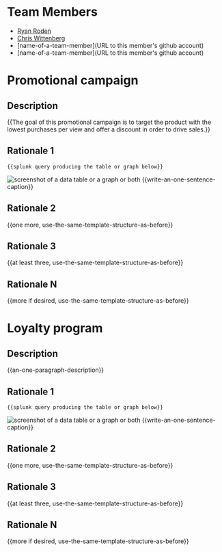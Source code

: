 # Team Members

* [Ryan Roden](www.github.com/rodenr)
* [Chris Wittenberg](https://github.com/cwitty1919t)
* [name-of-a-team-member](URL to this member's github account)
* [name-of-a-team-member](URL to this member's github account)


# Promotional campaign

## Description
{{The goal of this promotional campaign is to target the product with the lowest purchases per view and offer a discount in order to drive sales.}}

## Rationale 1

```
{{splunk query producing the table or graph below}}
```
![screenshot of a data table or a graph or both](image.png?raw=true) 
{{write-an-one-sentence-caption}}

## Rationale 2

{{one more, use-the-same-template-structure-as-before}}

## Rationale 3

{{at least three, use-the-same-template-structure-as-before}}

## Rationale N

{{more if desired, use-the-same-template-structure-as-before}}

# Loyalty program

## Description
{{an-one-paragraph-description}}

## Rationale 1

```
{{splunk query producing the table or graph below}}
```
![screenshot of a data table or a graph or both](image.png?raw=true) 
{{write-an-one-sentence-caption}}

## Rationale 2

{{one more, use-the-same-template-structure-as-before}}

## Rationale 3

{{at least three, use-the-same-template-structure-as-before}}

## Rationale N

{{more if desired, use-the-same-template-structure-as-before}}
